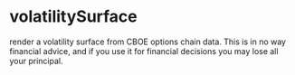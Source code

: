 # volatilitySurface
render a volatility surface from CBOE options chain data. This is in no way financial advice, and if you use it for financial decisions you may lose all your principal.
